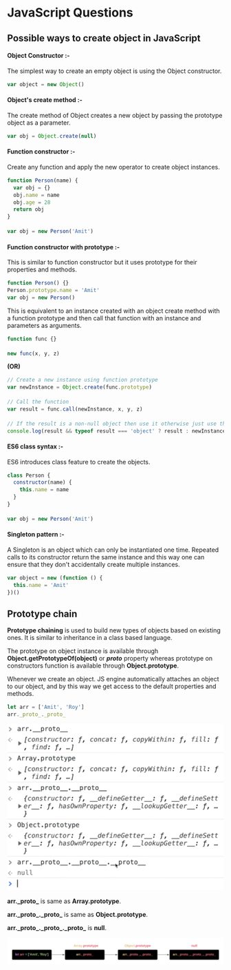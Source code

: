 # JavaScript Questions

## Possible ways to create object in JavaScript

#### Object Constructor :-

The simplest way to create an empty object is using the Object constructor.

```javascript
var object = new Object()
```

#### Object's create method :-

The create method of Object creates a new object by passing the prototype object as a parameter.

```javascript
var obj = Object.create(null)
```

#### Function constructor :-

Create any function and apply the new operator to create object instances.

```javascript
function Person(name) {
  var obj = {}
  obj.name = name
  obj.age = 28
  return obj
}

var obj = new Person('Amit')
```

#### Function constructor with prototype :-

This is similar to function constructor but it uses prototype for their properties and methods.

```javascript
function Person() {}
Person.prototype.name = 'Amit'
var obj = new Person()
```

This is equivalent to an instance created with an object create method with a function prototype and then call that function with an instance and parameters as arguments.

```javascript
function func {}

new func(x, y, z)
```

**(OR)**

```javascript
// Create a new instance using function prototype
var newInstance = Object.create(func.prototype)

// Call the function
var result = func.call(newInstance, x, y, z)

// If the result is a non-null object then use it otherwise just use the new instance.
console.log(result && typeof result === 'object' ? result : newInstance)
```

#### ES6 class syntax :-

ES6 introduces class feature to create the objects.

```javascript
class Person {
  constructor(name) {
    this.name = name
  }
}

var obj = new Person('Amit')
```

#### Singleton pattern :-

A Singleton is an object which can only be instantiated one time. Repeated calls to its constructor return the same instance and this way one can ensure that they don't accidentally create multiple instances.

```javascript
var object = new (function () {
  this.name = 'Amit'
})()
```

## Prototype chain

**Prototype chaining** is used to build new types of objects based on existing ones. It is similar to inheritance in a class based language.

The prototype on object instance is available through **Object.getPrototypeOf(object)** or **_proto_** property whereas prototype on constructors function is available through **Object.prototype**.

Whenever we create an object. JS engine automatically attaches an object to our object, and by this way we get access to the default properties and methods.

```javascript
let arr = ['Amit', 'Roy']
arr._proto_._proto_
```

![array-prototype](./readme-images/prototype-chain/array-prototype.PNG)

**arr.\_proto\_** is same as **Array.prototype**.

**arr.\_proto\_._proto\_** is same as **Object.prototype**.

**arr.\_proto\_._proto\_._proto\_** is **null**.

![prototype-chain](./readme-images/prototype-chain/prototype-chain.png)
